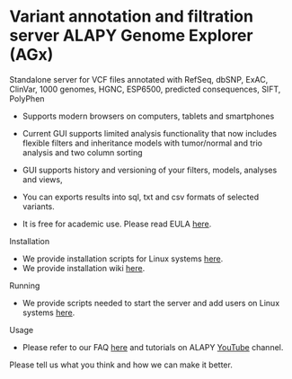 # Variant annotation and filtration server ALAPY Genome Explorer (AGx)

Standalone server for VCF files annotated with RefSeq, dbSNP, ExAC, ClinVar, 1000 genomes, HGNC, ESP6500, predicted consequences, SIFT, PolyPhen

* Supports modern browsers on computers, tablets and smartphones

* Current GUI supports limited analysis functionality that now includes flexible filters and inheritance models with tumor/normal and trio analysis and two column sorting

* GUI supports history and versioning of your filters, models, analyses and views, 

* You can exports results into sql, txt and csv formats of selected variants.

* It is free for academic use. Please read EULA [here](http://alapy.com/alapy-genome-explorer-eula/).

Installation
* We provide installation scripts for Linux systems [here](https://github.com/ALAPY/AGx).
* We provide installation wiki [here](https://github.com/ALAPY/AGx/wiki/Installation-of-ALAPY-Genome-Explorer-(AGx)).

Running 
* We provide scripts needed to start the server and add users on Linux systems [here](https://github.com/ALAPY/AGx).

Usage
* Please refer to our FAQ [here](http://alapy.com/faq/) and tutorials on ALAPY [YouTube](https://www.youtube.com/channel/UCTg8702cwKbF14wA8G_jXVQ ) channel.

Please tell us what you think and how we can make it better.
